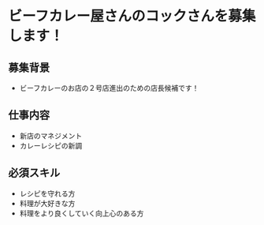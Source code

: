 # ビーフカレー屋さんのコックさんを募集します！

## 募集背景
- ビーフカレーのお店の２号店進出のための店長候補です！

## 仕事内容
- 新店のマネジメント
- カレーレシピの新調

## 必須スキル
- レシピを守れる方
- 料理が大好きな方
- 料理をより良くしていく向上心のある方
